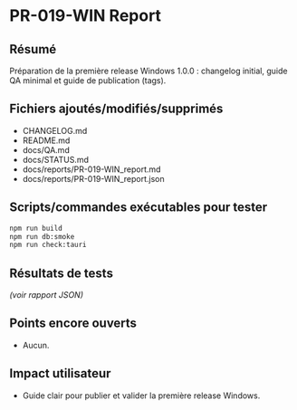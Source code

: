 # PR-019-WIN Report

## Résumé
Préparation de la première release Windows 1.0.0 : changelog initial, guide QA minimal et guide de publication (tags).

## Fichiers ajoutés/modifiés/supprimés
- CHANGELOG.md
- README.md
- docs/QA.md
- docs/STATUS.md
- docs/reports/PR-019-WIN_report.md
- docs/reports/PR-019-WIN_report.json

## Scripts/commandes exécutables pour tester
```bash
npm run build
npm run db:smoke
npm run check:tauri
```

## Résultats de tests
*(voir rapport JSON)*

## Points encore ouverts
- Aucun.

## Impact utilisateur
- Guide clair pour publier et valider la première release Windows.
